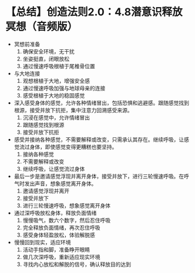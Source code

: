 # 【总结】创造法则2.0：4.8潜意识释放冥想（音频版）

-   冥想前准备
    1.  确保安全环境，无干扰
    2.  坐姿挺直，闭眼放松
    3.  通过慢速呼吸根植于尾椎骨位置
-   与大地连接
    1.  观想根植于大地，增强安全感
    2.  通过慢速呼吸加强与地球母亲的连接
    3.  感受根植于大地的稳固感觉
-   深入感受身体的感觉，允许各种情绪冒出，包括恐惧和逃避感。跟随感觉找到根源，接受并放下抗拒，集中注意力回溯感受来源。
    1.  沉浸在感觉中，允许情绪冒出
    2.  跟随感觉找到根源
    3.  接受并放下抗拒
-   感受并接纳各种感觉，不需要解释或改变，只需承认其存在。继续呼吸，让感觉流过身体，即使感觉变得更糟糕也要坚持。
    1.  接纳各种感觉
    2.  不需要解释或改变
    3.  继续呼吸，让感觉流过身体
-   最后一步是邀请感觉浮现并离开身体，接受并放下，进行三轮慢速呼吸。在呼气时发出声音，想象感觉离开身体。
    1.  邀请感觉浮现并离开
    2.  接受并放下
    3.  进行三轮慢速呼吸，想象感觉离开身体
-   通过深呼吸放松身体，释放负面情绪
    1.  慢慢吸气，数六个数字，然后忍住呼吸
    2.  完全释放负面情绪，再次忍住呼吸
    3.  感受身体轻盈放松，体验解脱感
-   慢慢回到现实，适应环境
    1.  活动手指和脚，准备睁开眼睛
    2.  做几次深呼吸，重新适应现实环境
    3.  寻找内心放松和解脱的信号，确认释放目的达到
